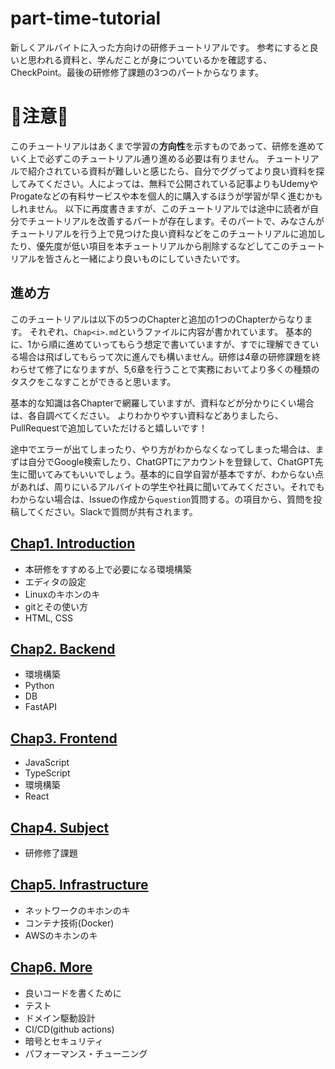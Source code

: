 # part-time-tutorial
新しくアルバイトに入った方向けの研修チュートリアルです。
参考にすると良いと思われる資料と、学んだことが身についているかを確認する、CheckPoint。最後の研修修了課題の3つのパートからなります。

# :construction:注意:construction:
このチュートリアルはあくまで学習の<b>方向性</b>を示すものであって、研修を進めていく上で必ずこのチュートリアル通り進める必要は有りません。
チュートリアルで紹介されている資料が難しいと感じたら、自分でググってより良い資料を探してみてください。人によっては、無料で公開されている記事よりもUdemyやProgateなどの有料サービスや本を個人的に購入するほうが学習が早く進むかもしれません。
以下に再度書きますが、このチュートリアルでは途中に読者が自分でチュートリアルを改善するパートが存在します。そのパートで、みなさんがチュートリアルを行う上で見つけた良い資料などをこのチュートリアルに追加したり、優先度が低い項目を本チュートリアルから削除するなどしてこのチュートリアルを皆さんと一緒により良いものにしていきたいです。


## 進め方
このチュートリアルは以下の5つのChapterと追加の1つのChapterからなります。
それぞれ、`Chap<i>.md`というファイルに内容が書かれています。
基本的に、1から順に進めていってもらう想定で書いていますが、すでに理解できている場合は飛ばしてもらって次に進んでも構いません。研修は4章の研修課題を終わらせて修了になりますが、5,6章を行うことで実務においてより多くの種類のタスクをこなすことができると思います。

基本的な知識は各Chapterで網羅していますが、資料などが分かりにくい場合は、各自調べてください。
よりわかりやすい資料などありましたら、PullRequestで追加していただけると嬉しいです！

途中でエラーが出てしまったり、やり方がわからなくなってしまった場合は、まずは自分でGoogle検索したり、ChatGPTにアカウントを登録して、ChatGPT先生に聞いてみてもいいでしょう。基本的に自学自習が基本ですが、わからない点があれば、周りにいるアルバイトの学生や社員に聞いてみてください。それでもわからない場合は、Issueの作成から`question`質問する。の項目から、質問を投稿してください。Slackで質問が共有されます。

## [Chap1. Introduction](/Chap1.md)

- 本研修をすすめる上で必要になる環境構築
- エディタの設定
- Linuxのキホンのキ
- gitとその使い方
- HTML, CSS

## [Chap2. Backend](/Chap2.md)

- 環境構築
- Python
- DB
- FastAPI

## [Chap3. Frontend](/Chap3.md)

- JavaScript
- TypeScript
- 環境構築
- React

## [Chap4. Subject](/Chap4.md)
- 研修修了課題
## [Chap5. Infrastructure](/Chap5.md)

- ネットワークのキホンのキ
- コンテナ技術(Docker)
- AWSのキホンのキ

## [Chap6. More](/Chap6.md)

- 良いコードを書くために
- テスト
- ドメイン駆動設計
- CI/CD(github actions)
- 暗号とセキュリティ
- パフォーマンス・チューニング


